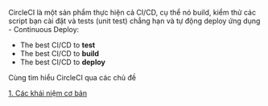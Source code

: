 CircleCI là một sản phẩm thực hiện cả CI/CD, cụ thể nó build, kiểm thử các script bạn cài đặt và tests (unit test) chẳng hạn và tự động deploy ứng dụng - Continuous Deploy:

- The best CI/CD to **test**
- The best CI/CD to **build**
- The best CI/CD to **deploy**

Cùng tìm hiểu CircleCI qua các chủ đề

[1. Các khái niệm cơ bản](./get-start-concepts.md)
